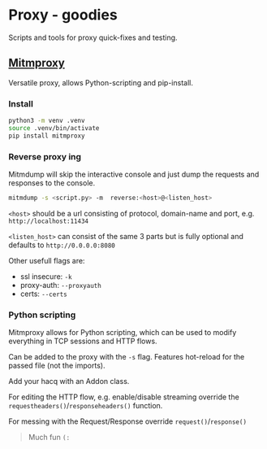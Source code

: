 # Proxy - goodies

Scripts and tools for proxy quick-fixes and testing.

## [Mitmproxy](https://docs.mitmproxy.org/stable/)

Versatile proxy, allows Python-scripting and pip-install.

### Install
  
```bash
python3 -m venv .venv
source .venv/bin/activate
pip install mitmproxy
```

### Reverse proxy ing

Mitmdump will skip the interactive console and just dump the requests and responses to the console.

```bash
mitmdump -s <script.py> -m  reverse:<host>@<listen_host> 
```

`<host>` should be a url consisting of protocol, domain-name and port, e.g. `http://localhost:11434`

`<listen_host>` can consist of the same 3 parts but is fully optional and defaults to `http://0.0.0.0:8080`

Other usefull flags are:
- ssl insecure: `-k`
- proxy-auth: `--proxyauth`
- certs: `--certs`

### Python scripting

Mitmproxy allows for Python scripting, which can be used to modify everything in TCP sessions and HTTP flows.

Can be added to the proxy with the `-s` flag.
Features hot-reload for the passed file (not the imports).

Add your hacq with an Addon class.

For editing the HTTP flow, e.g. enable/disable streaming override the `requestheaders()`/`responseheaders()` function.

For messing with the Request/Response override `request()`/`response()`

> Much fun `(:`